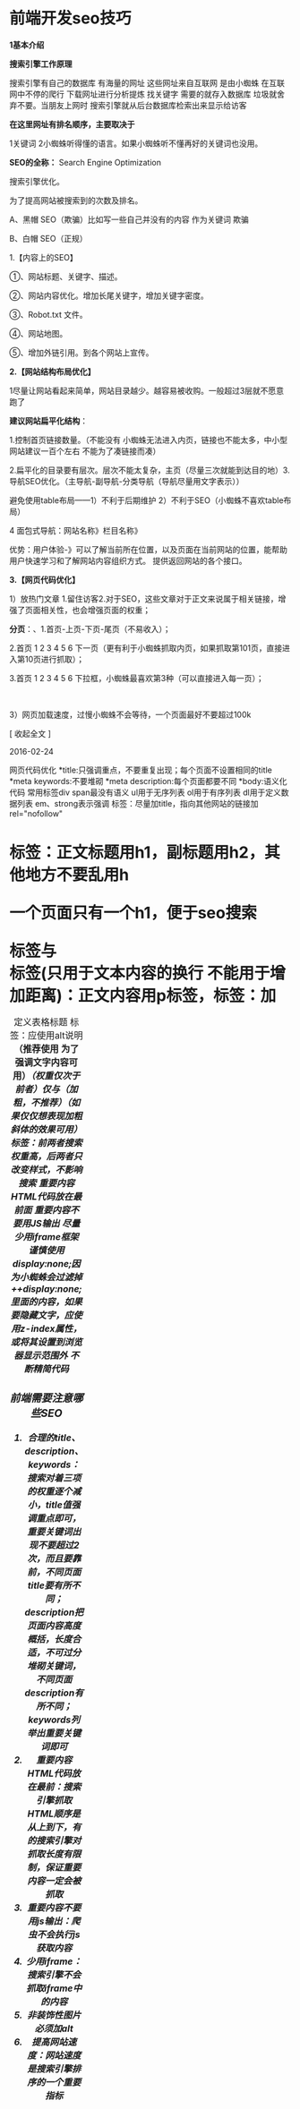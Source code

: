 # 前端开发seo技巧



**1基本介绍**

**搜索引擎工作原理**

搜索引擎有自己的数据库 有海量的网址 这些网址来自互联网 是由小蜘蛛 在互联网中不停的爬行 下载网址进行分析提炼 找关键字 需要的就存入数据库  垃圾就舍弃不要。当朋友上网时 搜索引擎就从后台数据库检索出来显示给访客

**在这里网址有排名顺序，主要取决于**

1关键词  2小蜘蛛听得懂的语言。如果小蜘蛛听不懂再好的关键词也没用。

**SEO的全称：** Search Engine Optimization

搜索引擎优化。

为了提高网站被搜索到的次数及排名。

A、黑帽 SEO（欺骗）比如写一些自己并没有的内容 作为关键词 欺骗

B、白帽 SEO（正规）

1.【内容上的SEO】

①、网站标题、关键字、描述。

②、网站内容优化。增加长尾关键字，增加关键字密度。

③、Robot.txt 文件。

④、网站地图。

⑤、增加外链引用。到各个网站上宣传。

**2.【网站结构布局优化】**

1尽量让网站看起来简单，网站目录越少。越容易被收购。一般超过3层就不愿意跑了

**建议网站扁平化结构**：

1.控制首页链接数量。（不能没有 小蜘蛛无法进入内页，链接也不能太多，中小型网站建议一百个左右 不能为了凑链接而凑）

2.扁平化的目录要有层次。层次不能太复杂，主页（尽量三次就能到达目的地）3.导航SEO优化。（主导航-副导航-分类导航（导航尽量用文字表示））

避免使用table布局——1）不利于后期维护 2）不利于SEO（小蜘蛛不喜欢table布局）

4 面包式导航：网站名称》栏目名称》

优势：用户体验-》可以了解当前所在位置，以及页面在当前网站的位置，能帮助用户快速学习和了解网站内容组织方式。  提供返回网站的各个接口。

**3.【网页代码优化】**

1）放热门文章  1.留住访客2.对于SEO，这些文章对于正文来说属于相关链接，增强了页面相关性，也会增强页面的权重；<br>

**分页**：、1.首页-上页-下页-尾页（不易收入）；<br>

2.首页 1 2 3 4 5 6 下一页（更有利于小蜘蛛抓取内页，如果抓取第101页，直接进入第10页进行抓取）；<br>

3.首页 1 2 3 4 5 6 下拉框，小蜘蛛最喜欢第3种（可以直接进入每一页）；<br>

<br>

3）网页加载速度，过慢小蜘蛛不会等待，一个页面最好不要超过100k

[ 收起全文 ]

2016-02-24

网页代码优化
*title:只强调重点，不要重复出现；每个页面不设置相同的title
*meta keywords:不要堆砌
*meta description:每个页面都要不同
*body:语义化代码
常用标签div span最没有语义
ul用于无序列表   ol用于有序列表  dl用于定义数据列表  em、strong表示强调
<a>标签：尽量加title，指向其他网站的链接加rel="nofollow"
<h1>标签：正文标题用h1，副标题用h2，其他地方不要乱用h

一个页面只有一个h1，便于seo搜索

<p>标签与<br >标签(只用于文本内容的换行 不能用于增加距离)：正文内容用p标签，<table>标签：加<caption>定义表格标题
<img>标签：应使用alt说明
<strong>（推荐使用 为了强调文字内容可用）<em>（权重仅次于前者）仅与<b>（加粗，不推荐）<i>（如果仅仅想表现加粗斜体的效果可用）标签：前两者搜索权重高，后两者只改变样式，不影响搜索
重要内容HTML代码放在最前面
重要内容不要用JS输出
尽量少用iframe框架
谨慎使用display:none;因为小蜘蛛会过滤掉++display:none;里面的内容，如果要隐藏文字，应使用z-index属性，或将其设置到浏览器显示范围外
不断精简代码

### **前端需要注意哪些SEO**

1. 合理的title、description、keywords：搜索对着三项的权重逐个减小，title值强调重点即可，重要关键词出现不要超过2次，而且要靠前，不同页面title要有所不同；description把页面内容高度概括，长度合适，不可过分堆砌关键词，不同页面description有所不同；keywords列举出重要关键词即可
2. 重要内容HTML代码放在最前：搜索引擎抓取HTML顺序是从上到下，有的搜索引擎对抓取长度有限制，保证重要内容一定会被抓取
3. 重要内容不要用js输出：爬虫不会执行js获取内容
4. 少用iframe：搜索引擎不会抓取iframe中的内容
5. 非装饰性图片必须加alt
6. 提高网站速度：网站速度是搜索引擎排序的一个重要指标